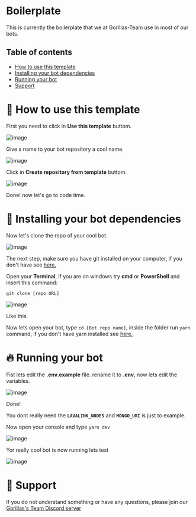 # Boilerplate
This is currently the boilerplate that we at Gorillas-Team use in most of our bots.

## Table of contents
- [How to use this template](#📃-how-to-use-this-template)
- [Installing your bot dependencies](#🤖-installing-yor-bot-dependencies)
- [Running your bot](#🔥-running-your-bot)
- [Support](#📖-support)

# 📃 How to use this template
First you need to click in **Use this template** buttom.

![image](https://user-images.githubusercontent.com/36780964/91257832-3e293580-e741-11ea-89b4-7e0e94eb7bc3.png)

Give a name to your bot repository a cool name.

![image](https://user-images.githubusercontent.com/36780964/91257962-8d6f6600-e741-11ea-99ca-b75c34404bcc.png)

Click in **Create repository from template** buttom.

![image](https://user-images.githubusercontent.com/36780964/91258089-e5a66800-e741-11ea-8907-10b53c6eb2cf.png)

Done! now let's go to code time.

# 🤖 Installing your bot dependencies
Now let's clone the repo of your cool bot.

![image](https://user-images.githubusercontent.com/36780964/91258500-dc69cb00-e742-11ea-9a92-1e2befbe04e5.png)

The next step, make sure you have git installed on your computer, if you don't have see [here.](https://git-scm.com/)

Open your **Terminal**, if you are on windows try **cmd** or **PowerShell** and insert this command:

`git clone [repo URL]`

![image](https://user-images.githubusercontent.com/36780964/91259175-5cdcfb80-e744-11ea-8439-8a770647036d.png)

Like this.

Now lets open your bot, type `cd [Bot repo name]`, inside the folder run `yarn` command, if you don't have yarn installed see [here.](https://yarnpkg.com/getting-started/install)

# 🔥 Running your bot

Fist lets edit the **.env.example** file. rename it to **.env**, now lets edit the variables.

![image](https://user-images.githubusercontent.com/36780964/91264442-00c7a680-e747-11ea-8a56-078644a7bad8.png)

Done!

You dont really need the **`LAVALINK_NODES`** and **`MONGO_URI`** is just to example.

Now open your console and type `yarn dev`

![image](https://user-images.githubusercontent.com/36780964/91266432-a418bb80-e747-11ea-8450-fd96823f659a.png)

Yor really cool bot is now running lets test

![image](https://user-images.githubusercontent.com/36780964/91266545-e7732a00-e747-11ea-8804-0ec74a40a972.png)

# 📖 Support
If you do not understand something or have any questions, please join our [Gorillas's Team Discord server](https://discord.gg/t87qh4y)
